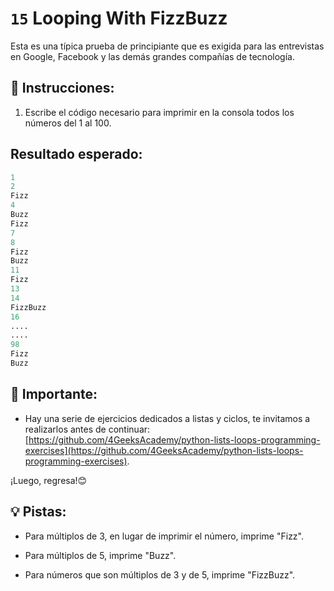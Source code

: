 # `15` Looping With FizzBuzz

Esta es una típica prueba de principiante que es exigida para las entrevistas en Google, Facebook y las demás grandes compañías de tecnología.

## 📝 Instrucciones:

1. Escribe el código necesario para imprimir en la consola todos los números del 1 al 100.

## Resultado esperado:

```py
1
2
Fizz
4
Buzz
Fizz
7
8
Fizz
Buzz
11
Fizz
13
14
FizzBuzz
16
....
....
98
Fizz
Buzz
```

## 🔎 Importante: 

+ Hay una serie de ejercicios dedicados a listas y ciclos, te invitamos a realizarlos antes de continuar: [https://github.com/4GeeksAcademy/python-lists-loops-programming-exercises](https://github.com/4GeeksAcademy/python-lists-loops-programming-exercises).
    
¡Luego, regresa!😊


## 💡 Pistas:

+ Para múltiplos de 3, en lugar de imprimir el número, imprime "Fizz".

+ Para múltiplos de 5, imprime "Buzz".

+ Para números que son múltiplos de 3 y de 5, imprime "FizzBuzz".

